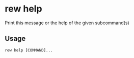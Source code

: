 # rew help

Print this message or the help of the given subcommand(s)

## Usage

```
rew help [COMMAND]...
```
